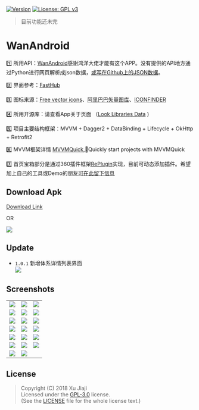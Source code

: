[![Version](https://img.shields.io/badge/version-1.0.1-green.svg)]() [![License: GPL v3](https://img.shields.io/badge/License-GPL%20v3-blue.svg)](https://www.gnu.org/licenses/gpl-3.0)

> 目前功能还未完

# WanAndroid
1️⃣  所用API：[WanAndroid](http://www.wanandroid.com/)感谢鸿洋大佬才能有这个APP。没有提供的API地方通过Python进行网页解析成json数据，[或写在Github上的JSON数据](https://github.com/xujiaji/WanAndroid/tree/master/json)。

2️⃣  界面参考：[FastHub](https://github.com/k0shk0sh/FastHub)

3️⃣  图标来源：[Free vector icons](https://www.flaticon.com)、[阿里巴巴矢量图库](http://www.iconfont.cn/)、[ICONFINDER](https://www.iconfinder.com)

4️⃣  所用开源库：请查看App关于页面 （[Look Libraries Data](https://github.com/xujiaji/WanAndroid/blob/master/json/licenses.json) )

5️⃣  项目主要结构框架：MVVM + Dagger2 + DataBinding + Lifecycle + OkHttp + Retrofit2

6️⃣  MVVM框架详情 [MVVMQuick](https://github.com/xujiaji/MVVMQuick),🚀Quickly start projects with MVVMQuick

7️⃣  首页宝箱部分是通过360插件框架[RePlugin](https://github.com/Qihoo360/RePlugin)实现，目前可动态添加插件。希望加上自己的工具或Demo的朋友[可在此留下信息](https://github.com/xujiaji/WanAndroid/issues/1)

## Download Apk
[Download Link](https://github.com/xujiaji/WanAndroid/releases/download/v1.0.1/app-release.apk)

OR

![](https://raw.githubusercontent.com/xujiaji/xujiaji.github.io/pictures/wanandroid/download_qr.png)

## Update
- `1.0.1` 新增体系详情列表界面<br>
![](https://raw.githubusercontent.com/xujiaji/xujiaji.github.io/pictures/wanandroid/update/update_1_0_1.gif)

## Screenshots
||||
|-|-|-|
|![](https://raw.githubusercontent.com/xujiaji/xujiaji.github.io/pictures/wanandroid/screen/a.png)|![](https://raw.githubusercontent.com/xujiaji/xujiaji.github.io/pictures/wanandroid/screen/b.png)|![](https://raw.githubusercontent.com/xujiaji/xujiaji.github.io/pictures/wanandroid/screen/c.png)|
|![](https://raw.githubusercontent.com/xujiaji/xujiaji.github.io/pictures/wanandroid/screen/d.png)|![](https://raw.githubusercontent.com/xujiaji/xujiaji.github.io/pictures/wanandroid/screen/e.png)|![](https://raw.githubusercontent.com/xujiaji/xujiaji.github.io/pictures/wanandroid/screen/f.png)|
|![](https://raw.githubusercontent.com/xujiaji/xujiaji.github.io/pictures/wanandroid/screen/g.png)|![](https://raw.githubusercontent.com/xujiaji/xujiaji.github.io/pictures/wanandroid/screen/h.png)|![](https://raw.githubusercontent.com/xujiaji/xujiaji.github.io/pictures/wanandroid/screen/i.png)|
|![](https://raw.githubusercontent.com/xujiaji/xujiaji.github.io/pictures/wanandroid/screen/j.png)|![](https://raw.githubusercontent.com/xujiaji/xujiaji.github.io/pictures/wanandroid/screen/k.png)|![](https://raw.githubusercontent.com/xujiaji/xujiaji.github.io/pictures/wanandroid/screen/l.png)|
|![](https://raw.githubusercontent.com/xujiaji/xujiaji.github.io/pictures/wanandroid/screen/m.png)|![](https://raw.githubusercontent.com/xujiaji/xujiaji.github.io/pictures/wanandroid/screen/n.png)|![](https://raw.githubusercontent.com/xujiaji/xujiaji.github.io/pictures/wanandroid/screen/o.png)|
|![](https://raw.githubusercontent.com/xujiaji/xujiaji.github.io/pictures/wanandroid/screen/p.png)|![](https://raw.githubusercontent.com/xujiaji/xujiaji.github.io/pictures/wanandroid/screen/q.png)|![](https://raw.githubusercontent.com/xujiaji/xujiaji.github.io/pictures/wanandroid/screen/r.png)|
|![](https://raw.githubusercontent.com/xujiaji/xujiaji.github.io/pictures/wanandroid/screen/s.png)|![](https://raw.githubusercontent.com/xujiaji/xujiaji.github.io/pictures/wanandroid/screen/z.gif)||


## License
> Copyright (C) 2018 Xu Jiaji  
> Licensed under the [GPL-3.0](https://www.gnu.org/licenses/gpl.html) license.  
> (See the [LICENSE](https://github.com/xujiaji/WanAndroid/blob/master/LICENSE) file for the whole license text.)
